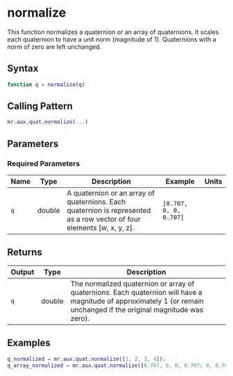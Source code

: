 # normalize

This function normalizes a quaternion or an array of quaternions.  It scales each quaternion to have a unit norm (magnitude of 1).  Quaternions with a norm of zero are left unchanged.

## Syntax

```matlab
function q = normalize(q)
```

## Calling Pattern

```matlab
mr.aux.quat.normalize(...)
```

## Parameters

### Required Parameters

| Name | Type | Description | Example | Units |
|------|------|-------------|---------|-------|
| `q` | double | A quaternion or an array of quaternions. Each quaternion is represented as a row vector of four elements [w, x, y, z]. | `[0.707, 0, 0, 0.707]` |  |

## Returns

| Output | Type | Description |
|--------|------|-------------|
| `q` | double | The normalized quaternion or array of quaternions.  Each quaternion will have a magnitude of approximately 1 (or remain unchanged if the original magnitude was zero). |

## Examples

```matlab
q_normalized = mr.aux.quat.normalize([1, 2, 3, 4]);
q_array_normalized = mr.aux.quat.normalize([0.707, 0, 0, 0.707; 0, 0.707, 0, 0.707]);
```
